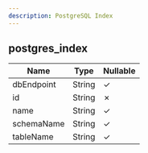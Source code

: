 ```yaml
---
description: PostgreSQL Index
---
```

postgres_index
--------------

| **Name**   | **Type** | **Nullable** |
| ---------- | -------- | ------------ |
| dbEndpoint | String   | &check;      |
| id         | String   | &cross;      |
| name       | String   | &check;      |
| schemaName | String   | &check;      |
| tableName  | String   | &check;      |
